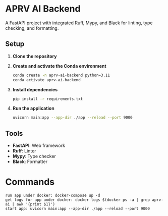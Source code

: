 # APRV AI Backend

A FastAPI project with integrated Ruff, Mypy, and Black for linting, type checking, and formatting.

## Setup

1. **Clone the repository**

2. **Create and activate the Conda environment**

   ```bash
   conda create -n aprv-ai-backend python=3.11
   conda activate aprv-ai-backend
   ```

3. **Install dependencies**

   ```bash
   pip install -r requirements.txt
   ```

4. **Run the application**

   ```bash
   uvicorn main:app --app-dir ./app --reload --port 9000
   ```

## Tools

- **FastAPI**: Web framework
- **Ruff**: Linter
- **Mypy**: Type checker
- **Black**: Formatter

# Commands

```
run app under docker: docker-compose up -d
get logs for app under docker: docker logs $(docker ps -a | grep aprv-ai | awk '{print $1}')
start app: uvicorn main:app --app-dir ./app --reload --port 9000
```
